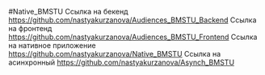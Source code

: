 #Native_BMSTU
Ссылка на бекенд https://github.com/nastyakurzanova/Audiences_BMSTU_Backend
Ссылка на фронтенд https://github.com/nastyakurzanova/Audiences_BMSTU_Frontend 
Ссылка на нативное приложение https://github.com/nastyakurzanova/Native_BMSTU 
Ссылка на асинхронный https://github.com/nastyakurzanova/Asynch_BMSTU
